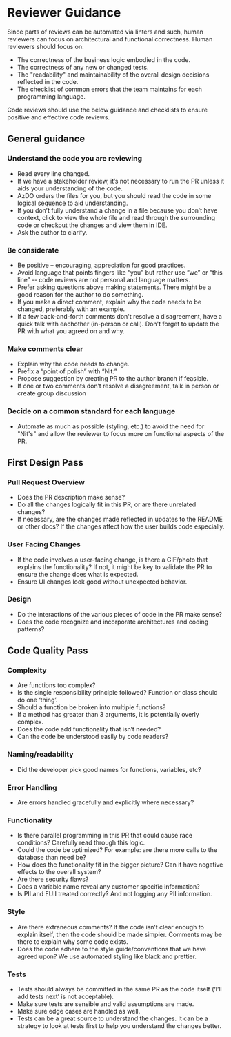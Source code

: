 # Reviewer Guidance

Since parts of reviews can be automated via linters and such, human reviewers can focus on architectural and functional correctness. Human reviewers should focus on:

- The correctness of the business logic embodied in the code.
- The correctness of any new or changed tests.
- The "readability" and maintainability of the overall design decisions reflected in the code.
- The checklist of common errors that the team maintains for each programming language.

Code reviews should use the below guidance and checklists to ensure positive and effective code reviews.

## General guidance

### Understand the code you are reviewing

- Read every line changed.
- If we have a stakeholder review, it’s not necessary to run the PR unless it aids your understanding of the code.
- AzDO orders the files for you, but you should read the code in some logical sequence to aid understanding.
- If you don’t fully understand a change in a file because you don’t have context, click to view the whole file and read through the surrounding code or checkout the changes and view them in IDE.
- Ask the author to clarify.

### Be considerate

- Be positive – encouraging, appreciation for good practices.
- Avoid language that points fingers like “you” but rather use “we” or “this line” -- code reviews are not personal and language matters.
- Prefer asking questions above making statements. There might be a good reason for the author to do something.
- If you make a direct comment, explain why the code needs to be changed, preferably with an example.
- If a few back-and-forth comments don't resolve a disagreement, have a quick talk with eachother (in-person or call). Don't forget to update the PR with what you agreed on and why.

### Make comments clear

- Explain why the code needs to change.
- Prefix a “point of polish” with “Nit:” 
- Propose suggestion by creating PR to the author branch if feasible.
- If one or two comments don’t resolve a disagreement, talk in person or create group discussion

### Decide on a common standard for each language

- Automate as much as possible (styling, etc.) to avoid the need for "Nit's" and allow the reviewer to focus more on functional aspects of the PR.

## First Design Pass

### Pull Request Overview

- Does the PR description make sense?
- Do all the changes logically fit in this PR, or are there unrelated changes?
- If necessary, are the changes made reflected in updates to the README or other docs? If the changes affect how the user builds code especially.

### User Facing Changes

- If the code involves a user-facing change, is there a GIF/photo that explains the functionality? If not, it might be key to validate the PR to ensure the change does what is expected.
- Ensure UI changes look good without unexpected behavior.

### Design

- Do the interactions of the various pieces of code in the PR make sense?
- Does the code recognize and incorporate architectures and coding patterns?

## Code Quality Pass

### Complexity

- Are functions too complex?
- Is the single responsibility principle followed? Function or class should do one ‘thing’.
- Should a function be broken into multiple functions?
- If a method has greater than 3 arguments, it is potentially overly complex.
- Does the code add functionality that isn’t needed?
- Can the code be understood easily by code readers?

### Naming/readability

- Did the developer pick good names for functions, variables, etc?

### Error Handling

- Are errors handled gracefully and explicitly where necessary?

### Functionality

- Is there parallel programming in this PR that could cause race conditions? Carefully read through this logic.
- Could the code be optimized? For example: are there more calls to the database than need be?
- How does the functionality fit in the bigger picture? Can it have negative effects to the overall system?
- Are there security flaws?
- Does a variable name reveal any customer specific information?
- Is PII and EUII treated correctly? And not logging any PII information.

### Style

- Are there extraneous comments? If the code isn’t clear enough to explain itself, then the code should be made simpler. Comments may be there to explain why some code exists.
- Does the code adhere to the style guide/conventions that we have agreed upon? We use automated styling like black and prettier.

### Tests

- Tests should always be committed in the same PR as the code itself (‘I’ll add tests next’ is not acceptable).
- Make sure tests are sensible and valid assumptions are made.
- Make sure edge cases are handled as well.
- Tests can be a great source to understand the changes. It can be a strategy to look at tests first to help you understand the changes better.
